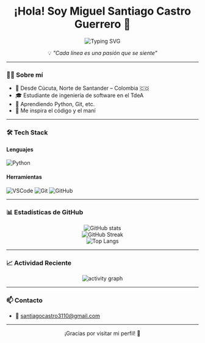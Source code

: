 <h1 align="center">¡Hola! Soy Miguel Santiago Castro Guerrero 👋</h1>

<p align="center">
  <img src="https://readme-typing-svg.herokuapp.com?font=Fira+Code&duration=3500&pause=1000&color=0055FF&center=true&vCenter=true&width=440&lines=Estudiante+de+programación+💻;Apasionado+por+la+tecnología+🚀;Aprendiendo+día+a+día+📘;Fan+del+código+y+el+maní+🥜" alt="Typing SVG" />
</p>

<p align="center">💡 <em>"Cada línea es una pasión que se siente"</em></p>

---

### 🧑‍💻 Sobre mí

- 📍 Desde Cúcuta, Norte de Santander – Colombia 🇨🇴  
- 🎓 Estudiante de ingeniería de software en el TdeA
- 🧠 Aprendiendo Python, Git, etc.  
- 🥜 Me inspira el código y el maní

---

### 🛠️ Tech Stack

#### Lenguajes  
![Python](https://img.shields.io/badge/Python-3776AB?style=flat&logo=python&logoColor=white)

#### Herramientas  
![VSCode](https://img.shields.io/badge/VS_Code-007ACC?style=flat&logo=visual-studio-code&logoColor=white)
![Git](https://img.shields.io/badge/Git-F05032?style=flat&logo=git&logoColor=white)
![GitHub](https://img.shields.io/badge/GitHub-181717?style=flat&logo=github&logoColor=white)

---

### 📊 Estadísticas de GitHub

<p align="center">
  <img src="https://github-readme-stats.vercel.app/api?username=SantiagoCastro07&show_icons=true&theme=tokyonight&hide_title=true&count_private=true" alt="GitHub stats" />
  <br />
  <img src="https://github-readme-streak-stats.herokuapp.com/?user=SantiagoCastro07&theme=tokyonight" alt="GitHub Streak" />
  <br />
  <img src="https://github-readme-stats.vercel.app/api/top-langs/?username=SantiagoCastro07&layout=compact&theme=tokyonight&langs_count=6" alt="Top Langs" />
</p>

---

### 📈 Actividad Reciente

<p align="center">
  <img src="https://github-readme-activity-graph.vercel.app/graph?username=SantiagoCastro07&theme=tokyo-night&area=true" alt="activity graph" />
</p>

---

### 📫 Contacto

- 📧 santiagocastro3110@gmail.com

---

<p align="center">¡Gracias por visitar mi perfil! 🚀</p>
